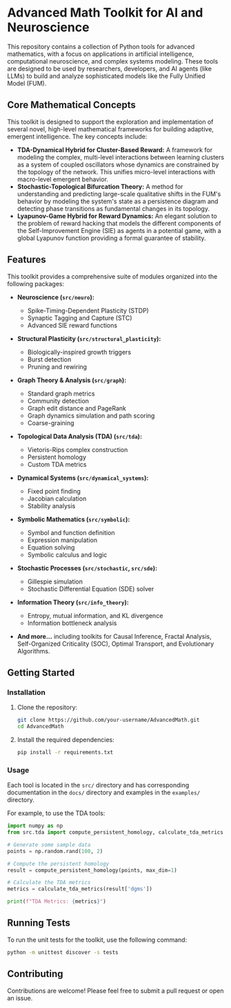 # Advanced Math Toolkit for AI and Neuroscience

This repository contains a collection of Python tools for advanced mathematics, with a focus on applications in artificial intelligence, computational neuroscience, and complex systems modeling. These tools are designed to be used by researchers, developers, and AI agents (like LLMs) to build and analyze sophisticated models like the Fully Unified Model (FUM).

## Core Mathematical Concepts

This toolkit is designed to support the exploration and implementation of several novel, high-level mathematical frameworks for building adaptive, emergent intelligence. The key concepts include:

*   **TDA-Dynamical Hybrid for Cluster-Based Reward:** A framework for modeling the complex, multi-level interactions between learning clusters as a system of coupled oscillators whose dynamics are constrained by the topology of the network. This unifies micro-level interactions with macro-level emergent behavior.
*   **Stochastic-Topological Bifurcation Theory:** A method for understanding and predicting large-scale qualitative shifts in the FUM's behavior by modeling the system's state as a persistence diagram and detecting phase transitions as fundamental changes in its topology.
*   **Lyapunov-Game Hybrid for Reward Dynamics:** An elegant solution to the problem of reward hacking that models the different components of the Self-Improvement Engine (SIE) as agents in a potential game, with a global Lyapunov function providing a formal guarantee of stability.

## Features

This toolkit provides a comprehensive suite of modules organized into the following packages:

*   **Neuroscience (`src/neuro`):**
    *   Spike-Timing-Dependent Plasticity (STDP)
    *   Synaptic Tagging and Capture (STC)
    *   Advanced SIE reward functions

*   **Structural Plasticity (`src/structural_plasticity`):**
    *   Biologically-inspired growth triggers
    *   Burst detection
    *   Pruning and rewiring

*   **Graph Theory & Analysis (`src/graph`):**
    *   Standard graph metrics
    *   Community detection
    *   Graph edit distance and PageRank
    *   Graph dynamics simulation and path scoring
    *   Coarse-graining

*   **Topological Data Analysis (TDA) (`src/tda`):**
    *   Vietoris-Rips complex construction
    *   Persistent homology
    *   Custom TDA metrics

*   **Dynamical Systems (`src/dynamical_systems`):**
    *   Fixed point finding
    *   Jacobian calculation
    *   Stability analysis

*   **Symbolic Mathematics (`src/symbolic`):**
    *   Symbol and function definition
    *   Expression manipulation
    *   Equation solving
    *   Symbolic calculus and logic

*   **Stochastic Processes (`src/stochastic`, `src/sde`):**
    *   Gillespie simulation
    *   Stochastic Differential Equation (SDE) solver

*   **Information Theory (`src/info_theory`):**
    *   Entropy, mutual information, and KL divergence
    *   Information bottleneck analysis

*   **And more...** including toolkits for Causal Inference, Fractal Analysis, Self-Organized Criticality (SOC), Optimal Transport, and Evolutionary Algorithms.

## Getting Started

### Installation

1.  Clone the repository:
    ```bash
    git clone https://github.com/your-username/AdvancedMath.git
    cd AdvancedMath
    ```

2.  Install the required dependencies:
    ```bash
    pip install -r requirements.txt
    ```

### Usage

Each tool is located in the `src/` directory and has corresponding documentation in the `docs/` directory and examples in the `examples/` directory.

For example, to use the TDA tools:

```python
import numpy as np
from src.tda import compute_persistent_homology, calculate_tda_metrics

# Generate some sample data
points = np.random.rand(100, 2)

# Compute the persistent homology
result = compute_persistent_homology(points, max_dim=1)

# Calculate the TDA metrics
metrics = calculate_tda_metrics(result['dgms'])

print(f"TDA Metrics: {metrics}")
```

## Running Tests

To run the unit tests for the toolkit, use the following command:

```bash
python -m unittest discover -s tests
```

## Contributing

Contributions are welcome! Please feel free to submit a pull request or open an issue.
